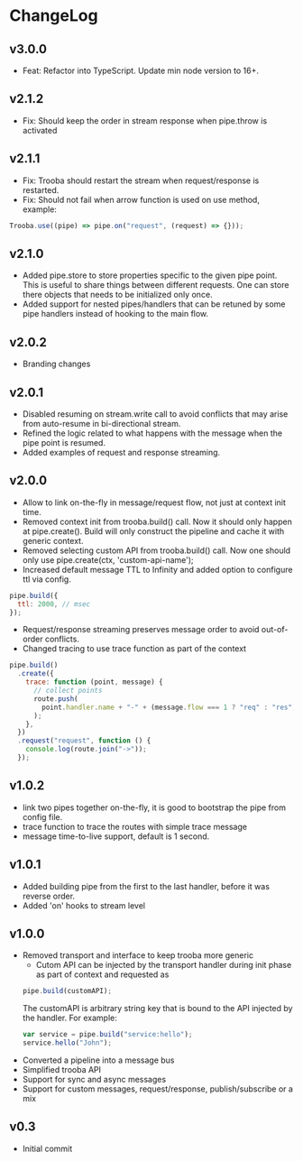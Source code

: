 # ChangeLog

## v3.0.0

- Feat: Refactor into TypeScript. Update min node version to 16+.

## v2.1.2

- Fix: Should keep the order in stream response when pipe.throw is activated

## v2.1.1

- Fix: Trooba should restart the stream when request/response is restarted.
- Fix: Should not fail when arrow function is used on use method, example:

```js
Trooba.use((pipe) => pipe.on("request", (request) => {}));
```

## v2.1.0

- Added pipe.store to store properties specific to the given pipe point. This is
  useful to share things between different requests. One can store there objects
  that needs to be initialized only once.
- Added support for nested pipes/handlers that can be retuned by some pipe
  handlers instead of hooking to the main flow.

## v2.0.2

- Branding changes

## v2.0.1

- Disabled resuming on stream.write call to avoid conflicts that may arise from
  auto-resume in bi-directional stream.
- Refined the logic related to what happens with the message when the pipe point
  is resumed.
- Added examples of request and response streaming.

## v2.0.0

- Allow to link on-the-fly in message/request flow, not just at context init
  time.
- Removed context init from trooba.build() call. Now it should only happen at
  pipe.create(). Build will only construct the pipeline and cache it with
  generic context.
- Removed selecting custom API from trooba.build() call. Now one should only use
  pipe.create(ctx, 'custom-api-name');
- Increased default message TTL to Infinity and added option to configure ttl
  via config.

```js
pipe.build({
  ttl: 2000, // msec
});
```

- Request/response streaming preserves message order to avoid out-of-order
  conflicts.
- Changed tracing to use trace function as part of the context

```js
pipe.build()
  .create({
    trace: function (point, message) {
      // collect points
      route.push(
        point.handler.name + "-" + (message.flow === 1 ? "req" : "res"),
      );
    },
  })
  .request("request", function () {
    console.log(route.join("->"));
  });
```

## v1.0.2

- link two pipes together on-the-fly, it is good to bootstrap the pipe from
  config file.
- trace function to trace the routes with simple trace message
- message time-to-live support, default is 1 second.

## v1.0.1

- Added building pipe from the first to the last handler, before it was reverse
  order.
- Added 'on' hooks to stream level

## v1.0.0

- Removed transport and interface to keep trooba more generic
  - Cutom API can be injected by the transport handler during init phase as part
    of context and requested as
  ```js
  pipe.build(customAPI);
  ```
  The customAPI is arbitrary string key that is bound to the API injected by the
  handler. For example:
  ```js
  var service = pipe.build("service:hello");
  service.hello("John");
  ```
- Converted a pipeline into a message bus
- Simplified trooba API
- Support for sync and async messages
- Support for custom messages, request/response, publish/subscribe or a mix

## v0.3

- Initial commit
